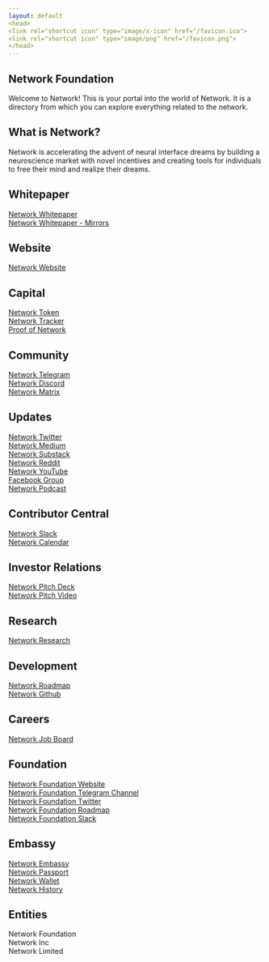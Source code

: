 ```yaml
---
layout: default
<head>
<link rel="shortcut icon" type="image/x-icon" href="/favicon.ico">
<link rel="shortcut icon" type="image/png" href="/favicon.png">
</head>
---
```

## Network Foundation

Welcome to Network! This is your portal into the world of Network. It is a directory from which you can explore everything related to the network.

## What is Network?

Network is accelerating the advent of neural interface dreams by building a neuroscience market with novel incentives and creating tools for individuals to free their mind and realize their dreams.

## Whitepaper
<a href="https://network.foundation/network.pdf" target="_blank">Network Whitepaper</a>
<br>
<a href="https://network.com.de/d/21" target="_blank">Network Whitepaper - Mirrors</a>

## Website
<a href="https://network.Fund" target="_blank">Network Website</a>

## Capital
<a href="https://etherscan.io/token/0x7b5726f8261705f6b9e60094ef4427f8e2f29a44?a=0xA11AF6913D21CaB375086e1eb93A60C7f739B15A" target="_blank">Network Token</a>
<br>
<a href="https://docs.google.com/spreadsheets/d/1m9o-NVi9G2ksfayXTmo8XrTnp5_gyz4v4nxIQ5MIs8Y" target="_blank">Network Tracker</a>
<br>
<a href="https://app.skiff.com/docs/695b2531-2143-455c-871a-c7e53ec36995#sl6KBBJ0MLiWsZyIfxY0fvfsR+vKSlHPQ+vuhPkin0E=" target="_blank">Proof of Network</a>

## Community
<a href="https://t.me/+TU1rMRNZ1MIYLxBF" target="_blank">Network Telegram</a>
<br>
<a href="https://discord.gg/sCtK6YK" target="_blank">Network Discord</a>
<br>
<a href="https://matrix.to/#/!XNSlHnqIwCumTmcAhm:matrix.org" target="_blank">Network Matrix</a>
<br>

## Updates
<a href="https://twitter.com/networkfund" target="_blank">Network Twitter</a>
<br>
<a href="https://network.medium.com" target="_blank">Network Medium</a>
<br>
<a href="https://network.substack.com" target="_blank">Network Substack</a>
<br>
<a href="https://reddit.com/r/networkfund" target="_blank">Network Reddit</a>
<br>
<a href="https://www.youtube.com/channel/UCh3Zw3sr1xPklmgjS6VYU-g" target="_blank">Network YouTube</a>
<br>
<a href="https://facebook.com/groups/networkfund" target="_blank">Facebook Group</a>
<br>
<a href="https://anchor.fm/networkfund" target="_blank">Network Podcast</a>


## Contributor Central
<a href="https://networkfund.slack.com" target="_blank">Network Slack</a>
<br>
<a href="https://calendar.google.com/calendar/u/0?cid=dG9kcTBvdGt2YzF1MXM5dG9kOTIxN3FzdWNAZ3JvdXAuY2FsZW5kYXIuZ29vZ2xlLmNvbQ" target="_blank">Network Calendar</a>

## Investor Relations
<a href="https://docs.google.com/presentation/d/1zXtGiUGWyVw7KBjbBFHSF_zZsAtC8BuCwJPwdLarzZo/edit" target="_blank">Network Pitch Deck</a>
<br>
<a href="https://youtu.be/YKKXm36hsSk" target="_blank">Network Pitch Video</a>

## Research
<a href="https://network.com.de" target="_blank">Network Research</a>

## Development
<a href="https://networkfund.notion.site/9f79a2e3ac8f488c88eea3043f2414a8" target="_blank">Network Roadmap</a>
<br>
<a href="https://github.com/networkfund" target="_blank">Network Github</a>

## Careers
<a href="https://networkfund.notion.site/Job-Board-1497e87749b04767b98a75094654ae79" target="_blank">Network Job Board</a>

## Foundation
<a href="https://network.foundation" target="_blank">Network Foundation Website</a>
<br>
<a href="https://t.me/networkfoundation" target="_blank">Network Foundation Telegram Channel</a>
<br>
<a href="https://t.me/networkfdn" target="_blank">Network Foundation Twitter</a>
<br>
<a href="https://github.com/orgs/network-foundation/projects/1/" target="_blank">Network Foundation Roadmap</a>
<br>
<a href="https://networkfoundaton.slack.com" target="_blank">Network Foundation Slack</a>

## Embassy
<a href="https://embassy.network.foundation" target="_blank">Network Embassy</a>
<br>
<a href="https://passport.network.foundation" target="_blank">Network Passport</a>
<br>
<a href="https://wallet.network.foundation" target="_blank">Network Wallet</a>
<br>
<a href="https://history.network.foundation" target="_blank">Network History</a>

## Entities
Network Foundation
<br>
Network Inc
<br>
Network Limited
<br>
